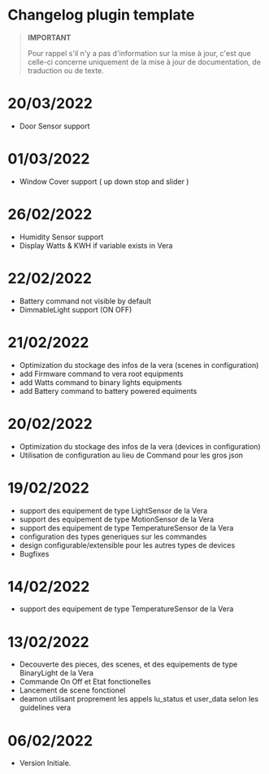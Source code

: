 # Changelog plugin template

>**IMPORTANT**
>
>Pour rappel s'il n'y a pas d'information sur la mise à jour, c'est que celle-ci concerne uniquement de la mise à jour de documentation, de traduction ou de texte.

# 20/03/2022

- Door Sensor support

# 01/03/2022

- Window Cover support ( up down stop and slider )

# 26/02/2022

- Humidity Sensor support
- Display Watts & KWH if variable exists in Vera

# 22/02/2022

- Battery command not visible by default
- DimmableLight support (ON OFF)

# 21/02/2022

- Optimization du stockage des infos de la vera (scenes in configuration)
- add Firmware command to vera root equipments
- add Watts command to binary lights equipments
- add Battery command to battery powered equiments

# 20/02/2022

- Optimization du stockage des infos de la vera (devices in configuration)
- Utilisation de configuration au lieu de Command pour les gros json

# 19/02/2022

- support des equipement de type LightSensor de la Vera
- support des equipement de type MotionSensor de la Vera
- support des equipement de type TemperatureSensor de la Vera
- configuration des types generiques sur les commandes
- design configurable/extensible pour les autres types de devices
- Bugfixes

# 14/02/2022

- support des equipement de type TemperatureSensor de la Vera

# 13/02/2022

- Decouverte des pieces, des scenes, et des equipements de type BinaryLight de la Vera
- Commande On Off et Etat fonctionelles
- Lancement de scene fonctionel
- deamon utilisant proprement les appels lu_status et user_data selon les guidelines vera 

# 06/02/2022

- Version Initiale.